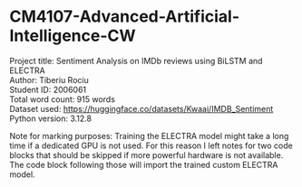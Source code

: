 # CM4107-Advanced-Artificial-Intelligence-CW  
Project title: Sentiment Analysis on IMDb reviews using BiLSTM and ELECTRA  
Author: Tiberiu Rociu  
Student ID: 2006061  
Total word count: 915 words  
Dataset used: https://huggingface.co/datasets/Kwaai/IMDB_Sentiment  
Python version: 3.12.8  

Note for marking purposes: Training the ELECTRA model might take a long time if a dedicated GPU is not used. For this reason I left notes for two code blocks that should be skipped if more powerful hardware is not available. The code block following those will import the trained custom ELECTRA model. 
